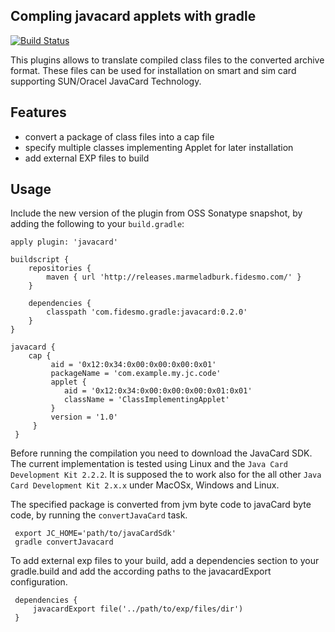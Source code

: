 Compling javacard applets with gradle
-------------------------------------

[![Build Status](https://travis-ci.org/fidesmo/gradle-javacard.svg?branch=master)](https://travis-ci.org/fidesmo/gradle-javacard)

This plugins allows to translate compiled class files to the converted archive format. These files
can be used for installation on smart and sim card supporting SUN/Oracel JavaCard Technology.

Features
--------

  - convert a package of class files into a cap file
  - specify multiple classes implementing Applet for later installation
  - add external EXP files to build

Usage
-----

Include the new version of the plugin from OSS Sonatype snapshot, by adding the following to your
`build.gradle`:

    apply plugin: 'javacard'

    buildscript {
        repositories {
            maven { url 'http://releases.marmeladburk.fidesmo.com/' }
        }

        dependencies {
            classpath 'com.fidesmo.gradle:javacard:0.2.0'
        }
    }

    javacard {
        cap {
             aid = '0x12:0x34:0x00:0x00:0x00:0x01'
             packageName = 'com.example.my.jc.code'
             applet {
                aid = '0x12:0x34:0x00:0x00:0x00:0x01:0x01'
                className = 'ClassImplementingApplet'
             }
             version = '1.0'
         }
     }

Before running the compilation you need to download the JavaCard SDK. The current implementation is
tested using Linux and the `Java Card Development Kit 2.2.2`. It is supposed the to work also for
the all other `Java Card Development Kit 2.x.x` under MacOSx, Windows and Linux.

The specified package is converted from jvm byte code to javaCard byte code, by running the
`convertJavaCard` task.

     export JC_HOME='path/to/javaCardSdk'
     gradle convertJavacard

To add external exp files to your build, add a dependencies section to your gradle.build and add the
according paths to the javacardExport configuration.


     dependencies {
         javacardExport file('../path/to/exp/files/dir')
     }
